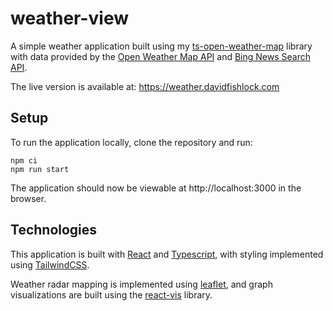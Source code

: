 # weather-view

A simple weather application built using my [ts-open-weather-map]() library with data provided by the [Open Weather Map API](https://openweathermap.org/) and [Bing News Search API](https://www.microsoft.com/en-us/bing/apis/bing-news-search-api).

The live version is available at: https://weather.davidfishlock.com

## Setup

To run the application locally, clone the repository and run:

```
npm ci
npm run start
```

The application should now be viewable at http://localhost:3000 in the browser.

## Technologies

This application is built with [React](https://reactjs.org/) and [Typescript](https://www.typescriptlang.org/), with styling implemented using [TailwindCSS](https://tailwindcss.com/).

Weather radar mapping is implemented using [leaflet](https://leafletjs.com/), and graph visualizations are built using the [react-vis](https://uber.github.io/react-vis/) library.
